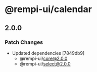 # @rempi-ui/calendar

## 2.0.0

### Patch Changes

- Updated dependencies [7849db9]
  - @rempi-ui/core@2.0.0
  - @rempi-ui/select@2.0.0
